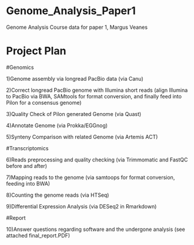 # Genome_Analysis_Paper1
Genome Analysis Course data for paper 1, Margus Veanes
# Project Plan
#Genomics

1)Genome assembly via longread PacBio data (via Canu)

2)Correct longread PacBio genome with Illumina short reads (align Illumina to PacBio via BWA, SAMtools for format conversion, and finally     feed into Pilon for a consensus genome)

3)Quality Check of Pilon generated Genome (via Quast)

4)Annotate Genome (via Prokka/EGGnog)

5)Synteny Comparison with related Genome (via Artemis ACT)

#Transcriptomics

6)Reads preprocessing and quality checking (via Trimmomatic and FastQC before and after)

7)Mapping reads to the genome (via samtoops for format conversion, feeding into BWA)

8)Counting the genome reads (via HTSeq)

9)Differential Expression Analysis (via DESeq2 in Rmarkdown)

#Report

10)Answer questions regarding software and the undergone analysis (see attached final_report.PDF)
